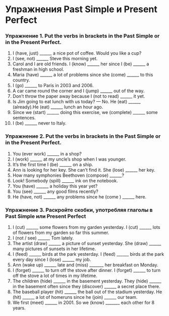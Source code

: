 # Упражнения Past Simple и Present Perfect

### Упражнение 1.  Put the verbs in brackets in the Past Simple or in the Present Perfect.

1. I (have, just) ______   a nice pot of coffee. Would you like a cup?
2. I (see, not) ______   Steve this morning yet.
3.  Carol and I are old friends. I (know) ______   her since I (be) ______   a freshman in high school.
4.  Maria (have) ______   a lot of problems since she (come) ______   to this country.
5. I  (go) ______  to Paris in 2003 and 2006.
6.  A car came round the corner and I (jump) ______   out of the way.
7.  Don’t throw the paper away because I (not to read) ______   it yet.
8.  Is Jim going to eat lunch with us today? — No. He (eat) ______   (already).He (eat) ______   lunch an hour ago.
9.  Since we (start) ______   doing this exercise, we (complete) ______  some sentences.
10. I (be) ______   never to Italy.

### Упражнение 2. Put the verbs in brackets in the Past Simple or in the Present Perfect.

1.  You (ever work) ______ in a shop?
2. I (work) ______ at my uncle’s shop when I was younger.
3.  It’s the first time I (be) ______ on a ship.
4.  Ann is looking for her key. She can’t find it. She (lose) ______ her key.
5.  How many symphonies Beethoven (compose) ______?
6.  Look! Somebody (spill) ______ ink on the notebook.
7.  You (have) ______ a holiday this year yet?
8.  You (see) ______ any good films recently?
9. He (have, not) ______ any problems since he (come ) ______ here.

### Упражнение 3. Раскройте скобки, употребляя глаголы в Past Simple или Present Perfect

1. I  (cut) ______ some flowers from my garden yesterday. I (cut) ______  lots of flowers from my garden so far this summer.
2. I  (not / see) ______  Tom lately.
3. The artist (draw) ______  a picture of sunset yesterday. She (draw) ______ many pictures of sunsets in her lifetime.
4. I  (feed) ______ birds at the park yesterday. I (feed) ______  birds at the park every day since I (lose) ______  my job.
5. Ann (wake up) ______  late and (miss) _______ her breakfast on Monday.
6. I (forget) ______  to turn off the stove after dinner. I (forget) ______  to turn off the stove a lot of times in my lifetime.
7.  The children (hide) ______ in the basement yesterday. They (hide) ______  in the basement often since they (discover) ______  a secret place there.
8.  The baseball player (hit) ______ the ball out of the stadium yesterday. He (hit) ______ a lot of homeruns since he (join) ______  our team.
9.  We first (meet) ______ in 2001. So we (know) _______  each other for 8 years.
